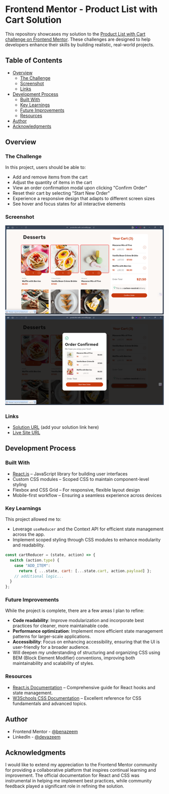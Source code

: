 # Frontend Mentor - Product List with Cart Solution

This repository showcases my solution to the [Product List with Cart challenge on Frontend Mentor](https://www.frontendmentor.io/challenges/product-list-with-cart-5MmqLVAp_d). These challenges are designed to help developers enhance their skills by building realistic, real-world projects.

## Table of Contents

- [Overview](#overview)
  - [The Challenge](#the-challenge)
  - [Screenshot](#screenshot)
  - [Links](#links)
- [Development Process](#development-process)
  - [Built With](#built-with)
  - [Key Learnings](#key-learnings)
  - [Future Improvements](#future-improvements)
  - [Resources](#resources)
- [Author](#author)
- [Acknowledgments](#acknowledgments)

## Overview

### The Challenge

In this project, users should be able to:

- Add and remove items from the cart
- Adjust the quantity of items in the cart
- View an order confirmation modal upon clicking "Confirm Order"
- Reset their cart by selecting "Start New Order"
- Experience a responsive design that adapts to different screen sizes
- See hover and focus states for all interactive elements

### Screenshot

![Active Window](Window.png)
![Active Ordered](Ordered.png)


### Links

- [Solution URL](#) (add your solution link here)
- [Live Site URL](https://productlist-with-cart.netlify.app/)

## Development Process

### Built With

- [React.js](https://reactjs.org/) – JavaScript library for building user interfaces
- Custom CSS modules – Scoped CSS to maintain component-level styling
- Flexbox and CSS Grid – For responsive, flexible layout design
- Mobile-first workflow – Ensuring a seamless experience across devices

### Key Learnings

This project allowed me to:

- Leverage `useReducer` and the Context API for efficient state management across the app.
- Implement scoped styling through CSS modules to enhance modularity and readability.

```js
const cartReducer = (state, action) => {
  switch (action.type) {
    case "ADD_ITEM":
      return { ...state, cart: [...state.cart, action.payload] };
    // additional logic...
  }
};
```

### Future Improvements

While the project is complete, there are a few areas I plan to refine:

- **Code readability**: Improve modularization and incorporate best practices for cleaner, more maintainable code.
- **Performance optimization**: Implement more efficient state management patterns for larger-scale applications.
- **Accessibility**: Focus on enhancing accessibility, ensuring that the UI is user-friendly for a broader audience.
- Will deepen my understanding of structuring and organizing CSS using BEM (Block Element Modifier) conventions, improving both maintainability and scalability of styles.


### Resources

- [React.js Documentation](https://react.dev/reference/react) – Comprehensive guide for React hooks and state management.
- [W3Schools CSS Documentation](https://www.w3schools.com/css/) – Excellent reference for CSS fundamentals and advanced topics.

## Author

- Frontend Mentor - [@benazeem](https://www.frontendmentor.io/profile/benazeem)
- LinkedIn - [@devazeem](https://www.linkedin.com/in/devazeem/)

## Acknowledgments

I would like to extend my appreciation to the Frontend Mentor community for providing a collaborative platform that inspires continual learning and improvement. The official documentation for React and CSS was instrumental in helping me implement best practices, while community feedback played a significant role in refining the solution. 
